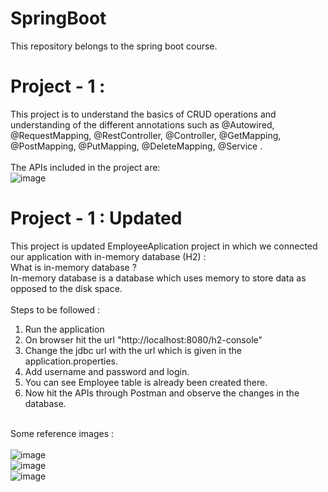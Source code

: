 # SpringBoot
This repository belongs to the spring boot course. 

# Project - 1 :
This project is to understand the basics of CRUD operations and understanding of the different annotations such as @Autowired, @RequestMapping, @RestController, @Controller, @GetMapping, @PostMapping, @PutMapping, @DeleteMapping, @Service . <br> <br>
The APIs included in the project are: <br>
![image](https://github.com/user-attachments/assets/13af6bc4-196b-4cf4-8637-aa22fa4aa936)
<br>
# Project - 1 : Updated
This project is updated EmployeeAplication project in which we connected our application with in-memory database (H2) : <br>
What is in-memory database ? <br>
In-memory database is a database which uses memory to store data as opposed to the disk space. <br><br>
Steps to be followed : <br>
1. Run the application <br>
2. On browser hit the url "http://localhost:8080/h2-console" <br>
3. Change the jdbc url with the url which is given in the application.properties. <br>
4. Add username and password and login. <br>
5. You can see Employee table is already been created there. <br>
6. Now hit the APIs through Postman and observe the changes in the database. <br> <br>

Some reference images : <br> <br>
![image](https://github.com/user-attachments/assets/125f5360-df3c-4943-af2f-37e0e67b38bd)  <br>
![image](https://github.com/user-attachments/assets/c8bd0bd3-3bb0-4f8c-b521-8231bd8037f8)  <br>
![image](https://github.com/user-attachments/assets/8ede2fee-62b1-408a-a8b4-e057ffb33921)  <br>





